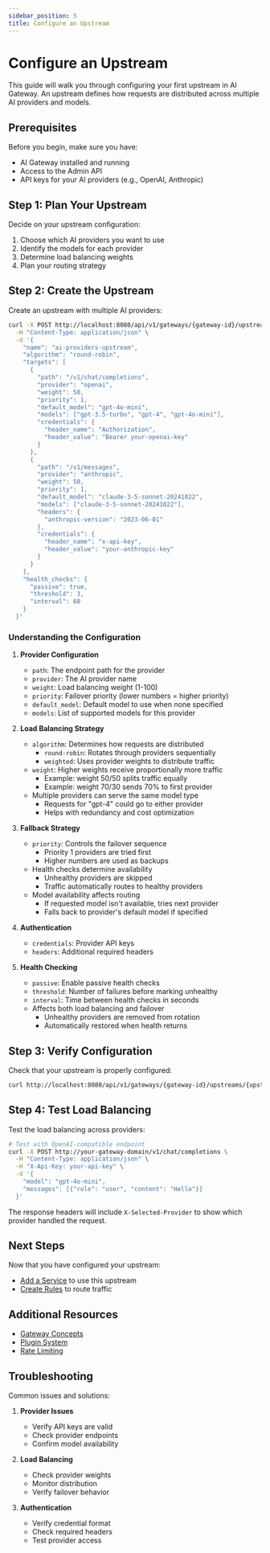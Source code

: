 ```yaml
---
sidebar_position: 5
title: Configure an Upstream
---
```


# Configure an Upstream

This guide will walk you through configuring your first upstream in AI Gateway. An upstream defines how requests are distributed across multiple AI providers and models.

## Prerequisites

Before you begin, make sure you have:
- AI Gateway installed and running
- Access to the Admin API
- API keys for your AI providers (e.g., OpenAI, Anthropic)

## Step 1: Plan Your Upstream

Decide on your upstream configuration:
1. Choose which AI providers you want to use
2. Identify the models for each provider
3. Determine load balancing weights
4. Plan your routing strategy

## Step 2: Create the Upstream

Create an upstream with multiple AI providers:

```bash
curl -X POST http://localhost:8080/api/v1/gateways/{gateway-id}/upstreams \
  -H "Content-Type: application/json" \
  -d '{
    "name": "ai-providers-upstream",
    "algorithm": "round-robin",
    "targets": [
      {
        "path": "/v1/chat/completions",
        "provider": "openai",
        "weight": 50,
        "priority": 1,
        "default_model": "gpt-4o-mini",
        "models": ["gpt-3.5-turbo", "gpt-4", "gpt-4o-mini"],
        "credentials": {
          "header_name": "Authorization",
          "header_value": "Bearer your-openai-key"
        }
      },
      {
        "path": "/v1/messages",
        "provider": "anthropic",
        "weight": 50,
        "priority": 1,
        "default_model": "claude-3-5-sonnet-20241022",
        "models": ["claude-3-5-sonnet-20241022"],
        "headers": {
          "anthropic-version": "2023-06-01"
        },
        "credentials": {
          "header_name": "x-api-key",
          "header_value": "your-anthropic-key"
        }
      }
    ],
    "health_checks": {
      "passive": true,
      "threshold": 3,
      "interval": 60
    }
  }'
```

### Understanding the Configuration

1. **Provider Configuration**
   - `path`: The endpoint path for the provider
   - `provider`: The AI provider name
   - `weight`: Load balancing weight (1-100)
   - `priority`: Failover priority (lower numbers = higher priority)
   - `default_model`: Default model to use when none specified
   - `models`: List of supported models for this provider

2. **Load Balancing Strategy**
   - `algorithm`: Determines how requests are distributed
     - `round-robin`: Rotates through providers sequentially
     - `weighted`: Uses provider weights to distribute traffic
   - `weight`: Higher weights receive proportionally more traffic
     - Example: weight 50/50 splits traffic equally
     - Example: weight 70/30 sends 70% to first provider
   - Multiple providers can serve the same model type
     - Requests for "gpt-4" could go to either provider
     - Helps with redundancy and cost optimization

3. **Fallback Strategy**
   - `priority`: Controls the failover sequence
     - Priority 1 providers are tried first
     - Higher numbers are used as backups
   - Health checks determine availability
     - Unhealthy providers are skipped
     - Traffic automatically routes to healthy providers
   - Model availability affects routing
     - If requested model isn't available, tries next provider
     - Falls back to provider's default model if specified

4. **Authentication**
   - `credentials`: Provider API keys
   - `headers`: Additional required headers

5. **Health Checking**
   - `passive`: Enable passive health checks
   - `threshold`: Number of failures before marking unhealthy
   - `interval`: Time between health checks in seconds
   - Affects both load balancing and failover
     - Unhealthy providers are removed from rotation
     - Automatically restored when health returns

## Step 3: Verify Configuration

Check that your upstream is properly configured:

```bash
curl http://localhost:8080/api/v1/gateways/{gateway-id}/upstreams/{upstream-id}
```

## Step 4: Test Load Balancing

Test the load balancing across providers:

```bash
# Test with OpenAI-compatible endpoint
curl -X POST http://your-gateway-domain/v1/chat/completions \
  -H "Content-Type: application/json" \
  -H "X-Api-Key: your-api-key" \
  -d '{
    "model": "gpt-4o-mini",
    "messages": [{"role": "user", "content": "Hello"}]
  }'
```

The response headers will include `X-Selected-Provider` to show which provider handled the request.

## Next Steps

Now that you have configured your upstream:
- [Add a Service](./add-service.md) to use this upstream
- [Create Rules](./create-rules.md) to route traffic

## Additional Resources

- [Gateway Concepts](../concepts/gateway.md)
- [Plugin System](../concepts/plugins.md)
- [Rate Limiting](./rate-limiting.md) 

## Troubleshooting

Common issues and solutions:

1. **Provider Issues**
   - Verify API keys are valid
   - Check provider endpoints
   - Confirm model availability

2. **Load Balancing**
   - Check provider weights
   - Monitor distribution
   - Verify failover behavior

3. **Authentication**
   - Verify credential format
   - Check required headers
   - Test provider access 